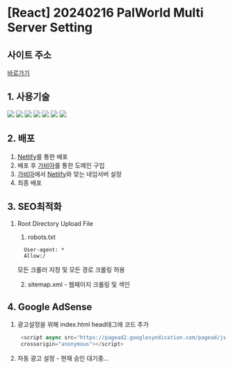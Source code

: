 # [React] 20240216 PalWorld Multi Server Setting

## 사이트 주소
[바로가기](https://www.palworldserversetter.com/)

## 1. 사용기술

<img src="https://img.shields.io/badge/Vite-646CFF?style=flat-square&logo=vite&logoColor=white"> <img src="https://img.shields.io/badge/React-61DAFB?style=flat-square&logo=react&logoColor=black"> <img src="https://img.shields.io/badge/JavaScript-F7DF1E?style=flat-square&logo=javascript&logoColor=black">  <img src="https://img.shields.io/badge/zustand-999999?style=flat-square&logo=react&logoColor=black"> <img src="https://img.shields.io/badge/TypeScript-3178C6?style=flat-square&logo=TypeScript&logoColor=white"> <img src="https://img.shields.io/badge/tailwindcss-06B6D4?style=flat-square&logo=tailwindcss&logoColor=black"> <img src="https://img.shields.io/badge/Netlify-00C7B7?style=flat-square&logo=Netlify&logoColor=black">

## 2. 배포
1. [Netlify](https://app.netlify.com/)를 통한 배포
2. 배포 후 [가비아](https://www.gabia.com/)를 통한 도메인 구입
3. [가비아](https://www.gabia.com/)에서 [Netlify](https://app.netlify.com/)와 맞는 네임서버 설정
4. 최종 배포

## 3. SEO최적화
1. Root Directory Upload File
     1. robots.txt
    ```
      User-agent: *
      Allow:/
    ```
      모든 크롤러 지정 및 모든 경로 크롤링 허용

    2. sitemap.xml - 웹페이지 크롤링 및 색인

## 4. Google AdSense
1. 광고설정을 위해 index.html head태그에 코드 추가
   ```js 
    <script async src="https://pagead2.googlesyndication.com/pagead/js/adsbygoogle.js?client=ca-pub-4183167432172719"
    crossorigin="anonymous"></script>
   ```
2. 자동 광고 설정 - 현재 승인 대기중...
